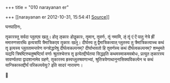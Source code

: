 +++
title = "010 narayanan er"

+++
[[narayanan er	2012-10-31, 15:54:41 [Source](https://groups.google.com/g/bvparishat/c/Xivm-f8JC6M)]]



घनपाठिनः,

ॡकारस्तु सर्वदा प्लुतएव खलु। होतृ ऌकारः होतॣकारः, ॡमान्, ॡवर्णः, ॡं नमामि, ऌं ॡं एं ऐं पातु नेत्रे ह्रीं ममारुणसारथिः इत्यत्रापि त्रैमात्रिकएव ॡकारः खलु। दीर्घस्य तु द्वैमात्रिकत्वात् प्लुतस्य तु त्रैमात्रिकत्वाच्च कथं ॡ इत्यस्य प्लुततामन्तरेण यन्त्रोद्धारेषु दीर्घत्वकल्पनम्? दीर्घाभावतो हि ॡवर्णस्य कथं दीर्घत्वकल्पनम्? शम्भुमते यद्यपि त्रिषष्टिश्चतुष्षष्टिर्वा वर्णाः श्रुताश्चेत्तत्र ॡ इत्येतद्दीर्घतया सिद्धइति कथमस्माकमवबोधः, प्रत्युत ऌकारस्य सावर्ण्यतया द्वादशानामेव ग्रहणे, ॡकारस्य ह्रस्वप्लुतश्रवणाभ्यां, श्रुतित्रयेणाथानुनासिक्यविकल्पेन च कथं यान्त्रिकास्तद्दीर्घं परिकल्पयेयुः? इति सादरं नारायणः।  



